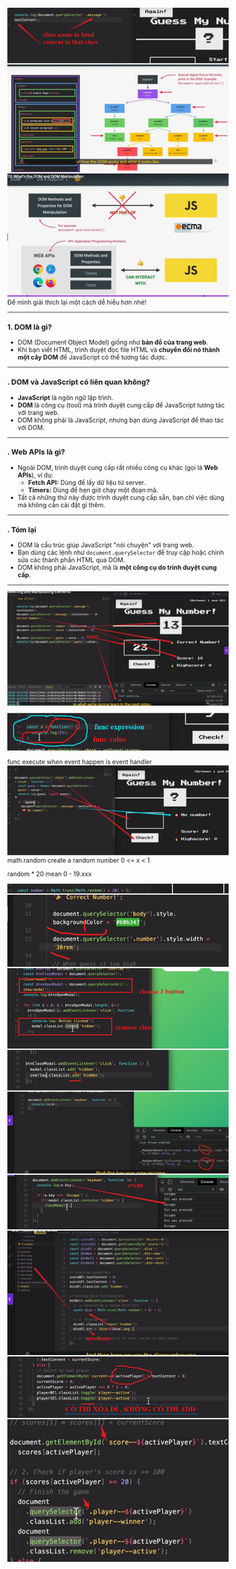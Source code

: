 ![alt text](image.png)
![alt text](image-1.png)
![alt text](image-2.png)
Để mình giải thích lại một cách dễ hiểu hơn nhé!

---

### 1. **DOM là gì?**

- DOM (Document Object Model) giống như **bản đồ của trang web**.
- Khi bạn viết HTML, trình duyệt đọc file HTML và **chuyển đổi nó thành một cây DOM** để JavaScript có thể tương tác được.

---

### . **DOM và JavaScript có liên quan không?**

- **JavaScript** là ngôn ngữ lập trình.
- **DOM** là công cụ (tool) mà trình duyệt cung cấp để JavaScript tương tác với trang web.
- DOM không phải là JavaScript, nhưng bạn dùng JavaScript để thao tác với DOM.

---

### . **Web APIs là gì?**

- Ngoài DOM, trình duyệt cung cấp rất nhiều công cụ khác (gọi là **Web APIs**), ví dụ:
  - **Fetch API:** Dùng để lấy dữ liệu từ server.
  - **Timers:** Dùng để hẹn giờ chạy một đoạn mã.
- Tất cả những thứ này được trình duyệt cung cấp sẵn, bạn chỉ việc dùng mà không cần cài đặt gì thêm.

---

### . **Tóm lại**

- DOM là cấu trúc giúp JavaScript "nói chuyện" với trang web.
- Bạn dùng các lệnh như `document.querySelector` để truy cập hoặc chỉnh sửa các thành phần HTML qua DOM.
- DOM không phải JavaScript, mà là **một công cụ do trình duyệt cung cấp**.

---

![alt text](image-3.png)

![alt text](image-4.png)

func execute when event happen is event handler
![alt text](image-5.png)
math.random create a random number 0 <= x < 1

random \* 20 mean 0 - 19.xxx

![alt text](image-6.png)
![alt text](image-7.png)
![alt text](image-8.png)
![alt text](image-9.png)
![alt text](image-10.png)
![alt text](image-11.png)
![alt text](image-12.png)
![alt text](image-13.png)
![alt text](image-14.png)
